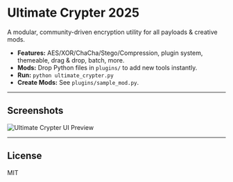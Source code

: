 # Ultimate Crypter 2025

A modular, community-driven encryption utility for all payloads & creative mods.
- **Features:** AES/XOR/ChaCha/Stego/Compression, plugin system, themeable, drag & drop, batch, more.
- **Mods:** Drop Python files in `plugins/` to add new tools instantly.
- **Run:** `python ultimate_crypter.py`
- **Create Mods:** See `plugins/sample_mod.py`.

---

## Screenshots

![Ultimate Crypter UI Preview](assets/screenshots/ui.png)

---

## License

MIT
